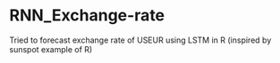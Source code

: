 # RNN_Exchange-rate
Tried to forecast exchange rate of USEUR using LSTM in R (inspired by sunspot example of R)
